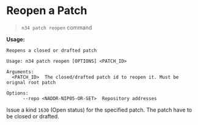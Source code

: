 # Reopen a Patch

> `n34 patch reopen` command

**Usage:**
```
Reopens a closed or drafted patch

Usage: n34 patch reopen [OPTIONS] <PATCH_ID>

Arguments:
  <PATCH_ID>  The closed/drafted patch id to reopen it. Must be orignal root patch

Options:
      --repo <NADDR-NIP05-OR-SET>  Repository addresses
```

Issue a kind `1630` (Open status) for the specified patch. The patch have to
be closed or drafted.

